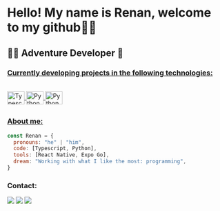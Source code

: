 ### <h1>Hello! My name is Renan, welcome to my github👨‍💻</h1>

<h2>👨‍💻 Adventure Developer 📱</h2>
<div>
  <a href="https://github.com/Renan-Andrade-de-Almeida">

</div>



### Currently developing projects in the following technologies:
    
  <div style="display: inline_block"><br>
  <img align="center" alt="Typescript" height="30" width="40" src="https://cdn.jsdelivr.net/gh/devicons/devicon/icons/typescript/typescript-original.svg"/>
  <img align="center" alt="Python" height="30" width="40" src="https://cdn.jsdelivr.net/gh/devicons/devicon/icons/react/react-original.svg" />
  <img align="center" alt="Python" height="30" width="40" src="https://cdn.jsdelivr.net/gh/devicons/devicon/icons/python/python-original.svg">
          
  
          

<div> 
    
##

### About me:
  
```javascript
const Renan = {
  pronouns: "he" | "him",
  code: [Typescript, Python], 
  tools: [React Native, Expo Go],
  dream: "Working with what I like the most: programming",
}
```
  ### Contact:
<div> 
  <a href="https://www.linkedin.com/in/renan-andrade-de-almeida-31a525176/" target="_blank"><img src="https://img.shields.io/badge/-LinkedIn-%230077B5?style=for-the-badge&logo=linkedin&logoColor=white" target="_blank"></a> 
  <a href="https://www.instagram.com/renan_maestrya/" target="_blank"><img src="https://img.shields.io/badge/-Instagram-%23E4405F?style=for-the-badge&logo=instagram&logoColor=white" target="_blank"></a>
  <a href = "mailto:renanalmeida2.ra@gmail.com"><img src="https://img.shields.io/badge/-Gmail-%23333?style=for-the-badge&logo=gmail&logoColor=white" target="_blank"></a>
 
</div>
